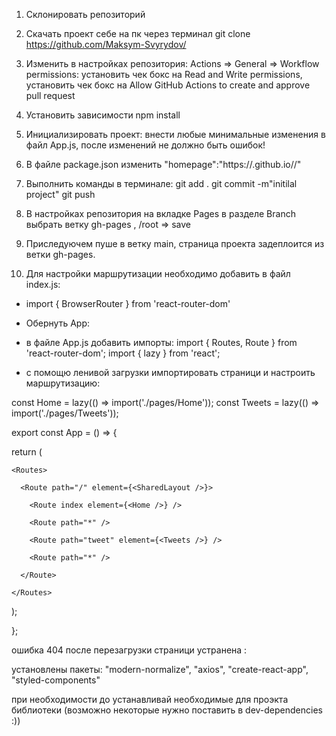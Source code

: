 
1. Склонировать репозиторий
2. Скачать проект себе на пк через терминал 
git clone https://github.com/Maksym-Svyrydov/<your repo name>
3. Изменить в настройках репозитория: 
Actions => General => Workflow permissions: установить чек бокс на Read and Write permissions, 
установить чек бокс на Allow GitHub Actions to create and approve pull request
4. Установить зависимости npm install 
5. Инициализировать проект: внести любые минимальные изменения в файл App.js, после изменений не должно быть ошибок!
6. В файле package.json изменить "homepage":"https://<your-github-name>.github.io/<your-repo-name>/"
7. Выполнить команды в терминале:
git add .
git commit -m"initilal project"
git push
8. В настройках репозитория на вкладке Pages в разделе Branch выбрать ветку gh-pages , /root => save
9. Приследуючем пуше в ветку main, страница проекта задеплоится из ветки gh-pages.
      
10. Для настройки маршрутизации необходимо добавить в файл index.js:
- import { BrowserRouter } from 'react-router-dom'
      
- Обернуть App:
<BrowserRouter basename="/your repo neme">
      <App />
</BrowserRouter>
      
- в файле App.js добавить импорты:
import { Routes, Route } from 'react-router-dom';
import { lazy } from 'react';
      
- с помощю ленивой загрузки импортировать страници и настроить маршрутизацию:

const Home = lazy(() => import('./pages/Home'));
const Tweets = lazy(() => import('./pages/Tweets'));

export const App = () => {
      
  return (
      
    <Routes>
          
      <Route path="/" element={<SharedLayout />}>
          
        <Route index element={<Home />} />
          
        <Route path="*" />
          
        <Route path="tweet" element={<Tweets />} />
          
        <Route path="*" />
          
      </Route>
      
    </Routes>
      
  );
      
};
      
ошибка 404 после перезагрузки страници устранена :
      
установлены пакеты: "modern-normalize", "axios", "create-react-app", "styled-components"
      
при необходимости до устанавливай необходимые для проэкта библиотеки (возможно некоторые нужно поставить в dev-dependencies :))
